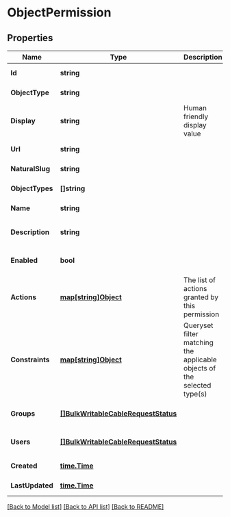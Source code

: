 # ObjectPermission

## Properties
Name | Type | Description | Notes
------------ | ------------- | ------------- | -------------
**Id** | **string** |  | [default to null]
**ObjectType** | **string** |  | [default to null]
**Display** | **string** | Human friendly display value | [default to null]
**Url** | **string** |  | [default to null]
**NaturalSlug** | **string** |  | [default to null]
**ObjectTypes** | **[]string** |  | [default to null]
**Name** | **string** |  | [default to null]
**Description** | **string** |  | [optional] [default to null]
**Enabled** | **bool** |  | [optional] [default to null]
**Actions** | [**map[string]Object**](.md) | The list of actions granted by this permission | [default to null]
**Constraints** | [**map[string]Object**](.md) | Queryset filter matching the applicable objects of the selected type(s) | [optional] [default to null]
**Groups** | [**[]BulkWritableCableRequestStatus**](BulkWritableCableRequest_status.md) |  | [optional] [default to null]
**Users** | [**[]BulkWritableCableRequestStatus**](BulkWritableCableRequest_status.md) |  | [optional] [default to null]
**Created** | [**time.Time**](time.Time.md) |  | [default to null]
**LastUpdated** | [**time.Time**](time.Time.md) |  | [default to null]

[[Back to Model list]](../README.md#documentation-for-models) [[Back to API list]](../README.md#documentation-for-api-endpoints) [[Back to README]](../README.md)

